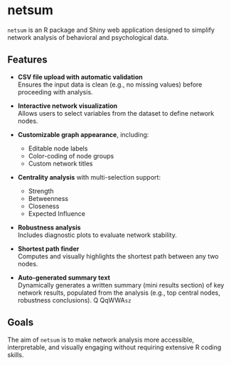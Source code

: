 # netsum

`netsum` is an R package and Shiny web application designed to simplify network analysis of behavioral and psychological data.

## Features

- **CSV file upload with automatic validation**  
  Ensures the input data is clean (e.g., no missing values) before proceeding with analysis.

- **Interactive network visualization**  
  Allows users to select variables from the dataset to define network nodes.

- **Customizable graph appearance**, including:
  - Editable node labels
  - Color-coding of node groups
  - Custom network titles

- **Centrality analysis** with multi-selection support:
  - Strength
  - Betweenness
  - Closeness
  - Expected Influence

- **Robustness analysis**  
  Includes diagnostic plots to evaluate network stability.

- **Shortest path finder**  
  Computes and visually highlights the shortest path between any two nodes.

- **Auto-generated summary text**  
  Dynamically generates a written summary (mini results section) of key network results, populated from the analysis (e.g., top central nodes, robustness conclusions).
Q QqWWA`sz`
## Goals

The aim of `netsum` is to make network analysis more accessible, interpretable, and visually engaging without requiring extensive R coding skills.
